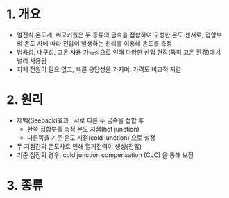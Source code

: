 # 1. 개요
- 열전식 온도계, 써모커플은 두 종류의 금속을 접합하여 구성한 온도 센서로, 접합부의 온도 차에 따라 전압이 발생하는 원리를 이용해 온도를 측정
- 범용성, 내구성, 고온 사용 가능성으로 인해 다양한 산업 현장(특히 고온 환경)에서 널리 사용됨
- 자체 전원이 필요 없고, 빠른 응답성을 가지며, 가격도 비교적 저렴

# 2. 원리
- 제벡(Seeback)효과 : 서로 다른 두 금속을 접합 후
  - 한쪽 접합부를 측정 온도 지점(hot junction)
  - 다른쪽을 기준 온도 지점(cold junction) 으로 설정
- 두 지점간의 온도차로 인해 열기전력이 생성(전압)
- 기준 접점의 경우, cold junction compensation (CJC) 을 통해 보정

# 3. 종류

